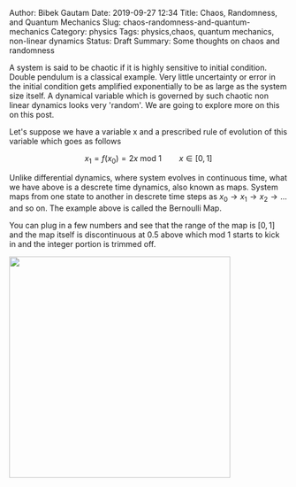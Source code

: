 Author: Bibek Gautam
Date: 2019-09-27 12:34
Title: Chaos, Randomness, and Quantum Mechanics
Slug: chaos-randomness-and-quantum-mechanics
Category: physics
Tags: physics,chaos, quantum mechanics, non-linear dynamics
Status: Draft
Summary: Some thoughts on chaos and randomness

A system is said to be chaotic if it is highly sensitive to initial condition. Double pendulum is a classical example.
Very little uncertainty or error in the initial condition gets amplified exponentially to be as large as the system size itself. A dynamical variable which is governed by such chaotic non linear dynamics looks very 'random'. We are going to explore more on this on this post.

Let's suppose we have a variable x and a prescribed rule of evolution of this variable which goes as follows

$$ x_1 =  f(x_0) = 2x\textrm{ mod }1 \qquad x \in [0, 1]$$ 

Unlike differential dynamics, where system evolves in continuous time, what we have above is a descrete time dynamics, also known as maps. System maps from one state to another in descrete time steps as $x_0 \rightarrow x_1 \rightarrow x_2 \rightarrow \ldots$ and so on. The example above is called the Bernoulli Map.

You can plug in a few numbers and see that the range of the map is $[0,1]$ and the map itself is discontinuous at 0.5 above which mod 1 starts to kick in and the integer portion is trimmed off.

<img src="/images/bernoulli-map.png" width='400'/>  
